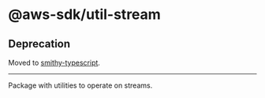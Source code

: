 # @aws-sdk/util-stream

## Deprecation

Moved to [smithy-typescript](https://github.com/awslabs/smithy-typescript/tree/main/packages).

---

Package with utilities to operate on streams.
